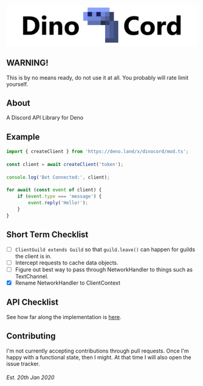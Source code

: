 ![DinoCord](banner.png)

## WARNING!
This is by no means ready, do not use it at all. You probably will rate limit yourself.

## About
A Discord API Library for Deno

## Example
```js
import { createClient } from 'https://deno.land/x/dinocord/mod.ts';

const client = await createClient('token');

console.log('Bot Connected:', client);

for await (const event of client) {
    if (event.type === 'message') {
        event.reply('Hello!');
    }
}
```

## Short Term Checklist
- [ ] `ClientGuild extends Guild` so that `guild.leave()` can happen for guilds the client is in.
- [ ] Intercept requests to cache data objects.
- [ ] Figure out best way to pass through NetworkHandler to things such as TextChannel.
- [x] Rename NetworkHandler to ClientContext

## API Checklist
See how far along the implementation is [here](CHECKLIST.md).

## Contributing
I'm not currently accepting contributions through pull requests.
Once I'm happy with a functional state, then I might.
At that time I will also open the issue tracker.

###### Est. 20th Jan 2020
